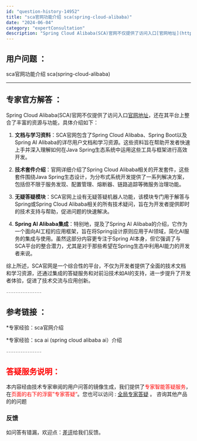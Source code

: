 ```yaml
---
id: "question-history-14952"
title: "sca官网功能介绍 sca(spring-cloud-alibaba)"
date: "2024-06-04"
category: "expertConsultation"
description: "Spring Cloud Alibaba(SCA)官网不仅提供了访问入口[官网地址](https://sca.aliyun.com)，还在其平台上整合了丰富的资源与功能，具体介绍如下：1. **文档与学习资料**：SCA官网包含了Spring Cloud Alibaba、Spring Boot以及S"
---
```


## 用户问题 ： 
 sca官网功能介绍 sca(spring-cloud-alibaba) 

---------------
## 专家官方解答 ：

Spring Cloud Alibaba(SCA)官网不仅提供了访问入口[官网地址](https://sca.aliyun.com)，还在其平台上整合了丰富的资源与功能，具体介绍如下：

1. **文档与学习资料**：SCA官网包含了Spring Cloud Alibaba、Spring Boot以及Spring AI Alibaba的详尽用户文档和学习资源。这些资料旨在帮助开发者快速上手并深入理解如何在Java Spring生态系统中运用这些工具与框架进行高效开发。

2. **技术套件介绍**：官网详细介绍了Spring Cloud Alibaba相关的开发套件，这些套件围绕Java Spring生态设计，为分布式系统开发提供了一系列解决方案，包括但不限于服务发现、配置管理、熔断器、链路追踪等微服务治理功能。

3. **无疑答疑模块**：SCA官网上设有无疑答疑机器人功能，该模块专门用于解答与Spring或Spring Cloud Alibaba相关的所有技术疑问，旨在为开发者提供即时的技术支持与帮助，促进问题的快速解决。

4. **Spring AI Alibaba集成**：特别地，提及了Spring AI Alibaba的介绍，它作为一个面向AI工程的应用框架，旨在将Spring设计原则应用于AI领域，简化AI服务的集成与使用。虽然这部分内容更专注于Spring AI本身，但它强调了与SCA平台的整合潜力，尤其是对于那些希望在Spring生态中利用AI能力的开发者来说。

综上所述，SCA官网是一个综合性的平台，不仅为开发者提供了全面的技术文档和学习资源，还通过集成的答疑服务和对前沿技术如AI的支持，进一步提升了开发者体验，促进了技术交流与应用创新。


<font color="#949494">---------------</font> 


## 参考链接 ：

*专家经验：sca官网介绍 
 
 *专家经验：sca ai (spring cloud alibaba ai）介绍 


 <font color="#949494">---------------</font> 
 


## <font color="#FF0000">答疑服务说明：</font> 

本内容经由技术专家审阅的用户问答的镜像生成，我们提供了<font color="#FF0000">专家智能答疑服务</font>，在<font color="#FF0000">页面的右下的浮窗”专家答疑“</font>。您也可以访问 : [全局专家答疑](https://opensource.alibaba.com/chatBot) 。 咨询其他产品的的问题

### 反馈
如问答有错漏，欢迎点：[差评](https://ai.nacos.io/user/feedbackByEnhancerGradePOJOID?enhancerGradePOJOId=14956)给我们反馈。
